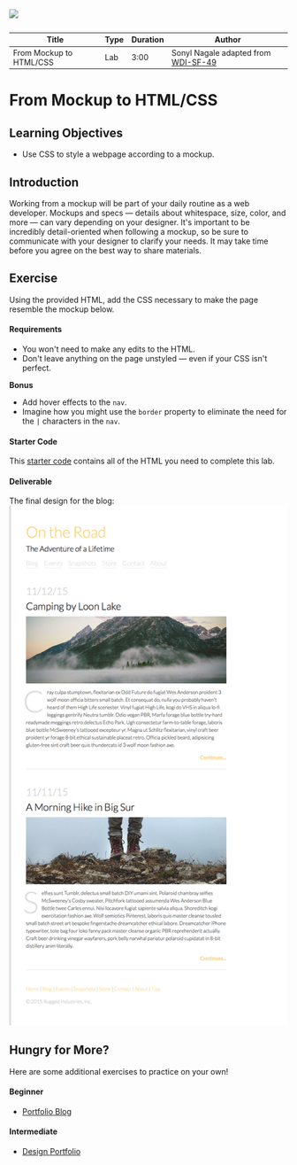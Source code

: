 # ![](https://ga-dash.s3.amazonaws.com/production/assets/logo-9f88ae6c9c3871690e33280fcf557f33.png)

| Title | Type | Duration | Author |
| -- | -- | -- | -- |
| From Mockup to HTML/CSS | Lab | 3:00 | Sonyl Nagale adapted from [WDI-SF-49](https://git.generalassemb.ly/sf-wdi-49/mockup-html-css-lab) |

# From Mockup to HTML/CSS

## Learning Objectives
- Use CSS to style a webpage according to a mockup.

## Introduction
Working from a mockup will be part of your daily routine as a web developer. Mockups and specs — details about whitespace, size, color, and more — can vary depending on your designer. It's important to be incredibly detail-oriented when following a mockup, so be sure to communicate with your designer to clarify your needs. It may take time before you agree on the best way to share materials.

## Exercise
Using the provided HTML, add the CSS necessary to make the page resemble the mockup below.

#### Requirements
- You won't need to make any edits to the HTML.
- Don't leave anything on the page unstyled — even if your CSS isn't perfect.

**Bonus**

- Add hover effects to the `nav`.
- Imagine how you might use the `border` property to eliminate the need for the `|` characters in the `nav`.

#### Starter Code
This [starter code](starter-code) contains all of the HTML you need to complete this lab.

#### Deliverable
The final design for the blog:
![travel blog](assets/travel-blog.png)

## Hungry for More?
Here are some additional exercises to practice on your own!

#### Beginner
- [Portfolio Blog](additional-labs/beginner/portfolio-blog)

#### Intermediate
- [Design Portfolio](additional-labs/intermediate/portfolio-design)

